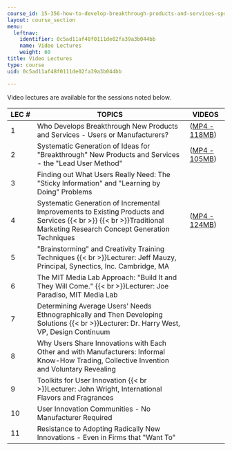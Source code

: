 ```yaml
---
course_id: 15-356-how-to-develop-breakthrough-products-and-services-spring-2004
layout: course_section
menu:
  leftnav:
    identifier: 0c5ad11af48f0111de02fa39a3b044bb
    name: Video Lectures
    weight: 60
title: Video Lectures
type: course
uid: 0c5ad11af48f0111de02fa39a3b044bb

---
```


Video lectures are available for the sessions noted below.

| LEC # | TOPICS | VIDEOS |
| --- | --- | --- |
| 1 | Who Develops Breakthrough New Products and Services - Users or Manufacturers? | ([MP4 - 118MB](https://archive.org/download/MIT15.356S04/mit-ocw-15.356-04feb2004-220k.mp4)) |
| 2 | Systematic Generation of Ideas for "Breakthrough" New Products and Services - the "Lead User Method" | ([MP4 - 105MB](https://archive.org/download/MIT15.356S04/mit-ocw-15.356-09feb2004-220k.mp4)) |
| 3 | Finding out What Users Really Need: The "Sticky Information" and "Learning by Doing" Problems | &nbsp; |
| 4 | Systematic Generation of Incremental Improvements to Existing Products and Services  {{< br >}}  {{< br >}}Traditional Marketing Research Concept Generation Techniques | ([MP4 - 124MB](https://archive.org/download/MIT15.356S04/mit-ocw-15.356-01mar2004-220k.mp4)) |
| 5 | "Brainstorming" and Creativity Training Techniques  {{< br >}}Lecturer: Jeff Mauzy, Principal, Synectics, Inc. Cambridge, MA | &nbsp; |
| 6 | The MIT Media Lab Approach: "Build It and They Will Come."  {{< br >}}Lecturer: Joe Paradiso, MIT Media Lab | &nbsp; |
| 7 | Determining Average Users' Needs Ethnographically and Then Developing Solutions  {{< br >}}Lecturer: Dr. Harry West, VP, Design Continuum | &nbsp; |
| 8 | Why Users Share Innovations with Each Other and with Manufacturers: Informal Know-How Trading, Collective Invention and Voluntary Revealing | &nbsp; |
| 9 | Toolkits for User Innovation  {{< br >}}Lecturer: John Wright, International Flavors and Fragrances | &nbsp; |
| 10 | User Innovation Communities - No Manufacturer Required | &nbsp; |
| 11 | Resistance to Adopting Radically New Innovations - Even in Firms that "Want To" |